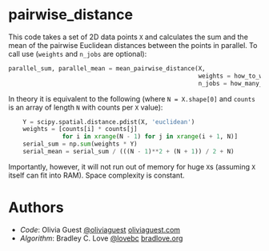 # pairwise_distance

This code takes a set of 2D data points ```X``` and calculates the sum and the mean of the pairwise Euclidean distances between the points in parallel. 
To call use (```weights``` and ```n_jobs``` are optional): 
``` python
parallel_sum, parallel_mean = mean_pairwise_distance(X,
                                                     weights = how_to_weight_each_X,
                                                     n_jobs = how_many_cores_to_use)
```

In theory it is equivalent to the following (where ```N = X.shape[0]``` and ```counts``` is an array of length ```N``` with counts per ```X``` value):
``` python
    Y = scipy.spatial.distance.pdist(X, 'euclidean')
    weights = [counts[i] * counts[j]
               for i in xrange(N - 1) for j in xrange(i + 1, N)]
    serial_sum = np.sum(weights * Y)
    serial_mean = serial_sum / (((N - 1)**2 + (N + 1)) / 2 + N)
```

Importantly, however, it will not run out of memory for huge ```X```s (assuming ```X``` itself can fit into RAM).
Space complexity is constant. 

# Authors
* _Code_: Olivia Guest [@oliviaguest](http://github.com/oliviaguest) [oliviaguest.com](http://oliviaguest.com)
* _Algorithm_: Bradley C. Love [@lovebc](http://github.com/lovebc) [bradlove.org](http://bradlove.org)
